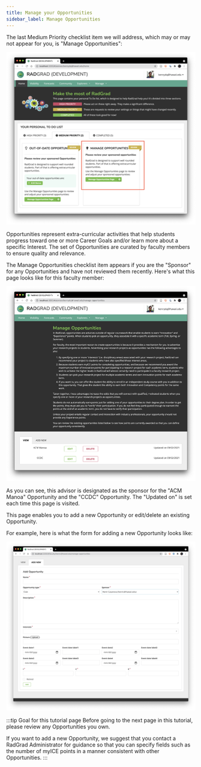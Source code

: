 ```yaml
---
title: Manage your Opportunities
sidebar_label: Manage Opportunities
---
```


The last Medium Priority checklist item we will address, which may or may not appear for you, is "Manage Opportunities":

![](/img/user-guide/new-advisor/manage-opportunities.png)

Opportunities represent extra-curricular activities that help students progress toward one or more Career Goals and/or learn more about a specific Interest. The set of Opportunities are curated by faculty members to ensure quality and relevance.

The Manage Opportunities checklist item appears if you are the "Sponsor" for any Opportunities and have not reviewed them recently. Here's what this page looks like for this faculty member:

![](/img/user-guide/new-advisor/manage-opportunities-page.png)

As you can see, this advisor is designated as the sponsor for the "ACM Manoa" Opportunity and the "CCDC" Opportunity.  The "Updated on" is set each time this page is visited.

This page enables you to add a new Opportunity or edit/delete an existing Opportunity.

For example, here is what the form for adding a new Opportunity looks like:

![](/img/user-guide/new-faculty/add-opportunity-page.png)


:::tip Goal for this tutorial page
Before going to the next page in this tutorial, please review any Opportunities you own.

If you want to add a new Opportunity, we suggest that you contact a RadGrad Administrator for guidance so that you can specify fields such as the number of myICE points in a manner consistent with other Opportunities.
:::
